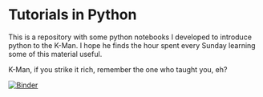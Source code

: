 # Tutorials in Python

This is a repository with some python notebooks I developed to introduce python to the K-Man. I hope he finds the hour spent every Sunday learning some of this material useful. 

K-Man, if you strike it rich, remember the one who taught you, eh?

[![Binder](https://mybinder.org/badge_logo.svg)](https://mybinder.org/v2/gh/aniruhil/mypy-tutorials/master)
